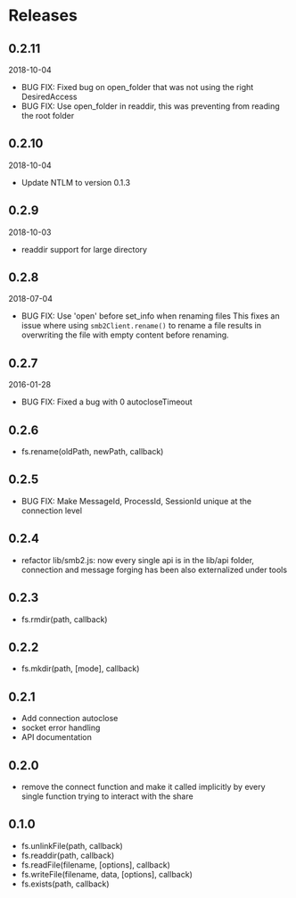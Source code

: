 # Releases

## 0.2.11
2018-10-04
- BUG FIX: Fixed bug on open_folder that was not using the right DesiredAccess
- BUG FIX: Use open_folder in readdir, this was preventing from reading the root folder

## 0.2.10
2018-10-04
- Update NTLM to version 0.1.3

## 0.2.9
2018-10-03
- readdir support for large directory

## 0.2.8
2018-07-04
- BUG FIX: Use 'open' before set_info when renaming files
  This fixes an issue where using `smb2Client.rename()` to rename a file
  results in overwriting the file with empty content before renaming.

## 0.2.7
2016-01-28
- BUG FIX: Fixed a bug with 0 autocloseTimeout

## 0.2.6
- fs.rename(oldPath, newPath, callback)

## 0.2.5
- BUG FIX: Make MessageId, ProcessId, SessionId unique at the connection level

## 0.2.4
- refactor lib/smb2.js: now every single api is in the lib/api folder, connection and message forging has been also externalized under tools

## 0.2.3
- fs.rmdir(path, callback)

## 0.2.2
- fs.mkdir(path, [mode], callback)

## 0.2.1
- Add connection autoclose
- socket error handling
- API documentation

## 0.2.0
- remove the connect function and make it called implicitly by every single function trying to interact with the share

## 0.1.0
- fs.unlinkFile(path, callback)
- fs.readdir(path, callback)
- fs.readFile(filename, [options], callback)
- fs.writeFile(filename, data, [options], callback)
- fs.exists(path, callback)
